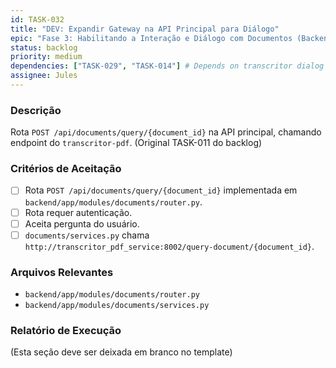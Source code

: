```yaml
---
id: TASK-032
title: "DEV: Expandir Gateway na API Principal para Diálogo"
epic: "Fase 3: Habilitando a Interação e Diálogo com Documentos (Backend do Transcritor-PDF)"
status: backlog
priority: medium
dependencies: ["TASK-029", "TASK-014"] # Depends on transcritor dialog endpoint and API documents module
assignee: Jules
---
```


### Descrição

Rota `POST /api/documents/query/{document_id}` na API principal, chamando endpoint do `transcritor-pdf`. (Original TASK-011 do backlog)

### Critérios de Aceitação

- [ ] Rota `POST /api/documents/query/{document_id}` implementada em `backend/app/modules/documents/router.py`.
- [ ] Rota requer autenticação.
- [ ] Aceita pergunta do usuário.
- [ ] `documents/services.py` chama `http://transcritor_pdf_service:8002/query-document/{document_id}`.

### Arquivos Relevantes

* `backend/app/modules/documents/router.py`
* `backend/app/modules/documents/services.py`

### Relatório de Execução

(Esta seção deve ser deixada em branco no template)
